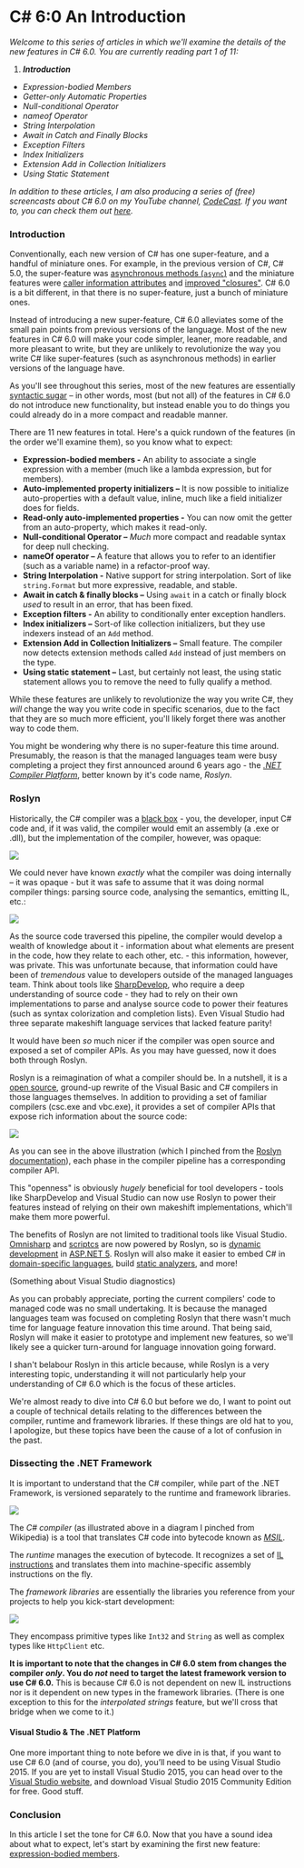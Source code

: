 # C# 6:0 An Introduction

*Welcome to this series of articles in which we'll examine the details of the new features in C# 6.0. You are currently reading part 1 of 11:*

1. <em><strong>Introduction</strong></em>
- <em><span title="Coming soon..." style="cursor:not-allowed;">Expression-bodied Members</span></em>
- <em><span title="Coming soon..." style="cursor:not-allowed;">Getter-only Automatic Properties</span></em>
- <em><span title="Coming soon..." style="cursor:not-allowed;">Null-conditional Operator</span></em>
- <em><span title="Coming soon..." style="cursor:not-allowed;">nameof Operator</span></em>
- <em><span title="Coming soon..." style="cursor:not-allowed;">String Interpolation</span></em>
- <em><span title="Coming soon..." style="cursor:not-allowed;">Await in Catch and Finally Blocks</span></em>
- <em><span title="Coming soon..." style="cursor:not-allowed;">Exception Filters</span></em>
- <em><span title="Coming soon..." style="cursor:not-allowed;">Index Initializers</span></em>
- <em><span title="Coming soon..." style="cursor:not-allowed;">Extension Add in Collection Initializers</span></em>
- <em><span title="Coming soon..." style="cursor:not-allowed;">Using Static Statement</span></em>

*In addition to these articles, I am also producing a series of (free) screencasts about C# 6.0 on my YouTube channel, <a href="">CodeCast</a>. If you want to, you can check them out <a href="">here</a>.*



### Introduction

Conventionally, each new version of C# has one super-feature, and a handful of miniature ones. For example, in the previous version of C#, C# 5.0, the super-feature was [asynchronous methods (`async`)](https://msdn.microsoft.com/en-us/library/hh156513.aspx) and the miniature features were [caller information attributes](https://msdn.microsoft.com/en-us/library/hh534540.aspx) and [improved "closures"](https://stackoverflow.com/questions/12112881/has-foreachs-use-of-variables-been-changed-in-c-sharp-5). C# 6.0 is a bit different, in that there is no super-feature, just a bunch of miniature ones.

Instead of introducing a new super-feature, C# 6.0 alleviates some of the small pain points from previous versions of the language. Most of the new features in C# 6.0 will make your code simpler, leaner, more readable, and more pleasant to write, but they are unlikely to revolutionize the way you write C# like super-features (such as asynchronous methods) in earlier versions of the language have.

As you'll see throughout this series, most of the new features are essentially [syntactic sugar](https://en.wikipedia.org/wiki/Syntactic_sugar) – in other words, most (but not all) of the features in C# 6.0 do not introduce new functionality, but instead enable you to do things you could already do in a more compact and readable manner.

There are 11 new features in total. Here's a quick rundown of the features (in the order we'll examine them), so you know what to expect:

- **Expression-bodied members -** An ability to associate a single expression with a member (much like a lambda expression, but for members).
- **Auto-implemented property initializers –** It is now possible to initialize auto-properties with a default value, inline, much like a field initializer does for fields.
- **Read-only auto-implemented properties -** You can now omit the getter from an auto-property, which makes it read-only.
- **Null-conditional Operator –** _Much_ more compact and readable syntax for deep null checking.
- **nameOf operator –** A feature that allows you to refer to an identifier (such as a variable name) in a refactor-proof way.
- **String Interpolation -** Native support for string interpolation. Sort of like `string.Format` but more expressive, readable, and stable.
- **Await in catch & finally blocks –** Using `await` in a catch or finally block _used_ to result in an error, that has been fixed.
- **Exception filters -** An ability  to conditionally enter exception handlers.
- **Index initializers –** Sort-of like collection initializers, but they use indexers instead of an `Add` method.
- **Extension Add in Collection Initializers –** Small feature. The compiler now detects extension methods called `Add` instead of just members on the type.
- **Using static statement –** Last, but certainly not least, the using static statement allows you to remove the need to fully qualify a method.


While these features are unlikely to revolutionize the way you write C#, they _will_ change the way you write code in specific scenarios, due to the fact that they are so much more efficient, you'll likely forget there was another way to code them.

You might be wondering why there is no super-feature this time around. Presumably, the reason is that the managed languages team were busy completing a project they first announced around 6 years ago - the [_.NET Compiler Platform_](), better known by it's code name, _Roslyn_.

### Roslyn

Historically, the C# compiler was a [black box](https://en.wikipedia.org/wiki/Black_box) - you, the developer, input C# code and, if it was valid, the compiler would emit an assembly (a .exe or .dll), but the implementation of the compiler, however, was opaque:

![](https://i.imgur.com/HC1YO73.png)

We could never have known *exactly* what the compiler was doing internally – it was opaque - but it was safe to assume that it was doing normal compiler things: parsing source code, analysing the semantics, emitting IL, etc.:

![](https://github.com/dotnet/roslyn/wiki/images/compiler-pipeline.png)


As the source code traversed this pipeline, the compiler would develop a wealth of knowledge about it - information about what elements are present in the code, how they relate to each other, etc. - this information, however, was private. This was unfortunate because, that information could have been of *tremendous* value to developers outside of the managed languages team. Think about tools like [SharpDevelop](), who require a deep understanding of source code - they had to rely on their own implementations to parse and analyse source code to power their features (such as syntax colorization and completion lists).  Even Visual Studio had three separate makeshift language services that lacked feature parity!

It would have been *so* much nicer if the compiler was open source and exposed a set of compiler APIs. As you may have guessed, now it does both through Roslyn.

Roslyn is a reimagination of what a compiler should be. In a nutshell, it is a [open source](), ground-up rewrite of the Visual Basic and C# compilers in those languages themselves. In addition to providing a set of familiar compilers (csc.exe and vbc.exe), it provides a set of compiler APIs that expose rich information about the source code:

![](https://github.com/dotnet/roslyn/wiki/images/compiler-pipeline-api.png)

As you can see in the above illustration (which I pinched from the [Roslyn documentation](https://github.com/dotnet/roslyn/wiki/Roslyn%20Overview)), each phase in the compiler pipeline has a corresponding compiler API.

This "openness" is obviously _hugely_ beneficial for tool developers - tools like SharpDevelop and Visual Studio can now use Roslyn to power their features instead of relying on their own makeshift implementations, which'll make them more powerful.

The benefits of Roslyn are not limited to traditional tools like Visual Studio. [Omnisharp](http://www.omnisharp.net/) and  [scriptcs](http://scriptcs.net/) are now powered by Roslyn, so is [dynamic development](http://weblogs.asp.net/scottgu/introducing-asp-net-5) in [ASP.NET 5](http://www.asp.net/vnext). Roslyn will also make it easier to embed C# in [domain-specific languages](), build [static analyzers](https://en.wikipedia.org/wiki/Static_program_analysis), and more!

(Something about Visual Studio diagnostics)

As you can probably appreciate, porting the current compilers' code to managed code was no small undertaking. It is because the managed languages team was focused on completing Roslyn that there wasn't much time for language feature innovation this time around. That being said, Roslyn will make it easier to prototype and implement new features, so we'll likely see a quicker turn-around for language innovation going forward.

I shan't belabour Roslyn in this article because, while Roslyn is a very interesting topic, understanding it will not particularly help your understanding of C# 6.0 which is the focus of these articles.

We're almost ready to dive into C# 6.0 but before we do, I want to point out a couple of technical details relating to the differences between the compiler, runtime and framework libraries. If these things are old hat to you, I apologize, but these topics have been the cause of a lot of confusion in the past.

### Dissecting the .NET Framework

It is important to understand that the C# compiler, while part of the .NET Framework, is versioned separately to the runtime and framework libraries.

![](https://upload.wikimedia.org/wikipedia/commons/a/af/Common_Language_Runtime_diagram.svg)

The *C# compiler* (as illustrated above in a diagram I pinched from Wikipedia) is a tool that translates C# code into bytecode known as [*MSIL*](https://en.wikipedia.org/wiki/MSIL).

The *runtime* manages the execution of bytecode. It recognizes a set of [IL instructions](https://en.wikipedia.org/wiki/List_of_CIL_instructions) and translates them into machine-specific assembly instructions on the fly.

The _framework libraries_ are essentially the libraries you reference from your projects to help you kick-start development:

![](https://i.imgur.com/DBM3PS8.png)

They encompass primitive types like `Int32` and `String` as well as complex types like `HttpClient` etc.

**It is important to note that the changes in C# 6.0 stem from changes the compiler _only_. You do _not_ need to target the latest framework version to use C# 6.0.** This is because C# 6.0 is not dependent on new IL instructions nor is it dependent on new types in the framework libraries. (There is one exception to this for the _interpolated strings_ feature, but we'll cross that bridge when we come to it.)

#### Visual Studio & The .NET Platform
One more important thing to note before we dive in is that, if you want to use C# 6.0 (and of course, you do), you’ll need to be using Visual Studio 2015. If you are yet to install Visual Studio 2015, you can head over to the [Visual Studio website](https://www.visualstudio.com/en-us/products/vs-2015-product-editions.aspx), and download Visual Studio 2015 Community Edition for free. Good stuff.

### Conclusion

In this article I set the tone for C# 6.0. Now that you have a sound idea about what to expect, let's start by examining the first new feature: [expression-bodied members]().
